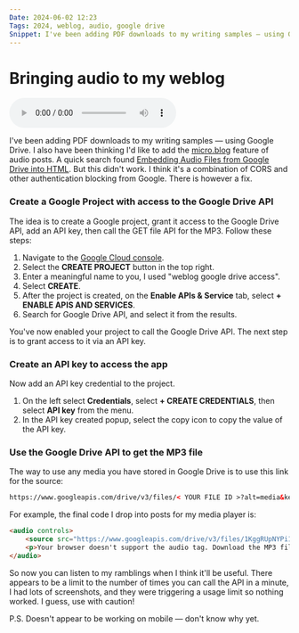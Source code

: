 ```yaml
---
Date: 2024-06-02 12:23
Tags: 2024, weblog, audio, google drive
Snippet: I've been adding PDF downloads to my writing samples — using Google Drive. I also have been thinking I'd like to add the micro.blog feature of audio posts. A quick search found...
---
```


# Bringing audio to my weblog

<audio controls>
    <source src="https://raw.githubusercontent.com/PhilStollery/phils.weblog.lol/master/audio/bringing-audio-to-my-weblog.m4a">
    <p>Your browser doesn't support the audio tag. Download the M4A file here:  <a href="https://raw.githubusercontent.com/PhilStollery/phils.weblog.lol/master/audio/bringing-audio-to-my-weblog.m4a">https://raw.githubusercontent.com/PhilStollery/phils.weblog.lol/master/audio/bringing-audio-to-my-weblog.m4a</a></p>
</audio>

I've been adding PDF downloads to my writing samples — using Google Drive. I also have been thinking I'd like to add the [micro.blog](https://micro.blog/) feature of audio posts. A quick search found [Embedding Audio Files from Google Drive into HTML](https://www.simonsays.so/embedding-audio-files-from-google-drive/). But this didn't work. I think it's a combination of CORS and other authentication blocking from Google. There is however a fix. 

### Create a Google Project with access to the Google Drive API

The idea is to create a Google project, grant it access to the Google Drive API, add an API key, then call the GET file API for the MP3. Follow these steps:

1. Navigate to the [Google Cloud console](https://console.cloud.google.com/).
2. Select the **CREATE PROJECT** button in the top right. 
3. Enter a meaningful name to you, I used "weblog google drive access".
4. Select **CREATE**.
5. After the project is created, on the **Enable APIs & Service** tab, select **+ ENABLE APIS AND SERVICES**.
6. Search for Google Drive API, and select it from the results. 

You've now enabled your project to call the Google Drive API. The next step is to grant access to it via an API key.

### Create an API key to access the app

Now add an API key credential to the project.

1. On the left select **Credentials**, select **+ CREATE CREDENTIALS**, then select **API key** from the menu.
2. In the API key created popup, select the copy icon to copy the value of the API key.

### Use the Google Drive API to get the MP3 file

The way to use any media you have stored in Google Drive is to use this link for the source:

```html
https://www.googleapis.com/drive/v3/files/< YOUR FILE ID >?alt=media&key=< YOUR API KEY >
```

For example, the final code I drop into posts for my media player is:

```html
<audio controls>
    <source src="https://www.googleapis.com/drive/v3/files/1KggRUpNYPi1FXpxNs0qvRDzOGTw8F8SX?alt=media&key=AIzaSyCwfa8n8lETUWoU1AgB9KdVRD1su_e9Gg0" type="audio/mp3">
    <p>Your browser doesn't support the audio tag. Download the MP3 file here:  <a href="https://drive.google.com/file/d/1KggRUpNYPi1FXpxNs0qvRDzOGTw8F8SX/view?usp=sharing">https://drive.google.com/file/d/1KggRUpNYPi1FXpxNs0qvRDzOGTw8F8SX/view?usp=sharing</a></p>
</audio>
```

So now you can listen to my ramblings when I think it'll be useful. There appears to be a limit to the number of times you can call the API in a minute, I had lots of screenshots, and they were triggering a usage limit so nothing worked. I guess, use with caution!

P.S. Doesn't appear to be working on mobile — don't know why yet.
